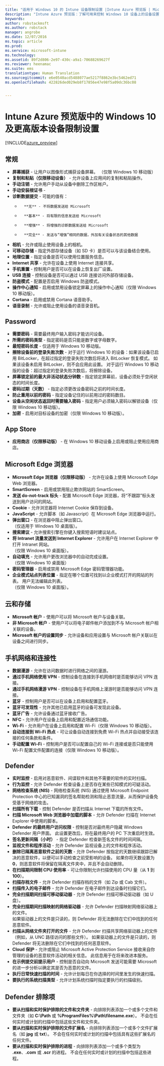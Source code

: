```yaml
---
title: "适用于 Windows 10 的 Intune 设备限制设置 |Intune Azure 预览版 | Microsoft Docs"
description: "Intune Azure 预览版：了解可用来控制 Windows 10 设备上的设备设置和功能的 Intune 设置。"
keywords: 
author: robstackmsft
ms.author: robstack
manager: angrobe
ms.date: 12/07/2016
ms.topic: article
ms.prod: 
ms.service: microsoft-intune
ms.technology: 
ms.assetid: 89f2d806-2e97-430c-a9a1-70688269627f
ms.reviewer: heenamac
ms.suite: ems
translationtype: Human Translation
ms.sourcegitcommit: e6e0540acd5488077ae5217f8862e3bc5462ed71
ms.openlocfilehash: 422826ded029eb8f17856e47e98f5a09dc36bc08


---
```


# <a name="windows-10-and-later-device-restriction-settings-in-intune-azure-preview"></a>Intune Azure 预览版中的 Windows 10 及更高版本设备限制设置

[!INCLUDE[azure_preview](../includes/azure_preview.md)]

## <a name="general"></a>常规
-   **屏幕捕获** - 让用户以图像形式捕获设备屏幕。 （仅限 Windows 10 移动版）
-   **复制和粘贴（仅限移动设备）** - 允许设备上应用间的复制和粘贴操作。
-   **手动注销** - 允许用户手动从设备中删除工作区帐户。
-   **手动安装根证书** -  
-   **诊断数据提交** - 可能的值有：
    -       **无** - 不将数据发送给 Microsoft
    -       **基本** - 将有限的信息发送给 Microsoft
    -       **增强** - 将增强的诊断数据发送给 Microsoft
    -       **完全** - 发送与“增强”相同的数据，外加有关设备状态的其他数据
-   **相机** - 允许或阻止使用设备上的相机。
-   **可移动存储** - 指定外部存储设备（如 SD 卡）是否可以与该设备结合使用。
-   **地理位置** - 指定设备是否可以使用位置服务信息。
-   **Internet 共享** - 允许在设备上使用 Internet 连接共享。
-   **手机重置** - 控制用户是否可以在设备上恢复出厂设置。
-   **USB 连接** - 控制设备是否可以通过 USB 连接访问外部存储设备。
-   **防盗模式** - 配置是否启用 Windows 防盗模式。
-   **操作中心通知** - 启用或禁用设备锁定屏幕上的操作中心通知（仅限 Windows 10 移动版）。
-   **Cortana** - 启用或禁用 Cortana 语音助手。
-   **语音录制** - 允许或阻止使用设备的语音录音机。

## <a name="password"></a>Password
-   **需要密码** - 需要最终用户输入密码才能访问设备。
-   **所需的密码类型** - 指定密码是否只能是数字或字母数字。
-   **最短密码长度** - 仅适用于 Windows 10 移动版。
-   **擦除设备前的登录失败次数** - 对于运行 Windows 10 的设备：如果该设备已启用 BitLocker，在超过指定的登录失败次数后将进入 BitLocker 恢复模式。 如果该设备未启用 BitLocker，则不会应用此设置。
对于运行 Windows 10 移动版的设备：超过指定的登录失败次数后，将擦除设备。
-   **屏幕锁定前的最大非活动状态分钟数** - 指定锁定屏幕前，设备必须处于空闲状态的时间长度。
-   **密码过期（天数）** - 指定必须更改设备密码之前的时间长度。
-   **防止重用以前的密码** - 指定设备记住的以前用过的密码数目。
-   **设备从空闲状态返回时需要输入密码** - 指定用户必须输入密码以解锁设备（仅限 Windows 10 移动版）。
-   **加密** - 启用对目标设备的加密（仅限 Windows 10 移动版）。
## <a name="app-store"></a>App Store

-   **应用商店（仅限移动版）** - 在 Windows 10 移动设备上启用或阻止使用应用商店。
## <a name="edge-browser"></a>Microsoft Edge 浏览器
-   **Microsoft Edge 浏览器（仅限移动版）** - 允许在设备上使用 Microsoft Edge Web 浏览器。
-   **SmartScreen** - 启用或禁用阻止欺诈网站的 SmartScreen。
-   **发送 do-not-track 标头** - 配置 Microsoft Edge 浏览器，将“不跟踪”标头发送到用户访问的网站。
-   **Cookie** - 允许浏览器将 Internet Cookie 保存到设备。
-   **JavaScript** - 允许脚本（如 Javascript）在 Microsoft Edge 浏览器中运行。
-   **弹出窗口** - 在浏览器中阻止弹出窗口。<br>（仅适用于 Windows 10 桌面版）。
-   **搜索建议** - 允许搜索引擎在你键入搜索短语时建议站点。
-   **将 Intranet 流量发送到 Internet Explorer** - 允许用户在 Internet Explorer 中打开 Intranet 网站。 <br>（仅限 Windows 10 桌面版）。
-   **自动填充** - 允许用户更改浏览器中的自动完成设置。<br>（仅限 Windows 10 桌面版）
-   **密码管理器** - 启用或禁用 Microsoft Edge 密码管理器功能。
-   **企业模式站点列表位置** - 指定在哪个位置可找到以企业模式打开的网站的列表。 用户无法编辑此列表。<br>（仅限 Windows 10 桌面版）。
## <a name="cloud-and-storage"></a>云和存储
-   **Microsoft 帐户** - 使用户可以将 Microsoft 帐户与设备关联。
-   **非 Microsoft 帐户** - 使用户可以将电子邮件帐户添加到不与 Microsoft 帐户相关联的设备。
-   **Microsoft 帐户的设置同步** - 允许设备和应用设置与 Microsoft 帐户关联以在设备之间进行同步。
## <a name="cellular-and-connectivity"></a>手机网络和连接性
-   **数据漫游** - 允许在访问数据时进行网络之间的漫游。
-   **通过手机网络使用 VPN** - 控制设备在连接到手机网络时是否能够访问 VPN 连接。
-   **通过手机网络漫游 VPN** - 控制设备在手机网络上漫游时是否能够访问 VPN 连接。
-   **蓝牙** - 控制用户是否可以在设备上启用和配置蓝牙。
-   **蓝牙可发现性** - 允许其他已启用蓝牙的设备可发现此设备。
-   **蓝牙广告** - 允许设备通过蓝牙接收广告。
-   **NFC** - 允许用户在设备上启用和配置近场通信功能。
-   **Wi-Fi** - 允许用户在设备上启用和配置 Wi-Fi（仅限 Windows 10 移动版）。
-   **自动连接到 Wi-Fi 热点** - 可让设备自动连接到免费 Wi-Fi 热点并自动接受该连接的任何条款和条件。
-   **手动配置 Wi-Fi** - 控制用户是否可以配置自己的 Wi-Fi 连接或是否只能使用 Wi-Fi 配置文件配置的连接（仅限 Windows 10 移动版）。
## <a name="defender"></a>Defender

-   **实时监控** - 启用对恶意软件、间谍软件和其他不需要的软件的实时扫描。
-   **行为监控** - 允许 Defender 检查设备上是否存在某些已知模式的可疑活动。
-   **网络检查系统 (NIS)** - 网络检查系统 (NIS) 通过使用 Microsoft Endpoint Protection 中心的已知漏洞的签名帮助检测和阻止恶意流量，从而保护设备免受基于网络的攻击。
-   **扫描所有下载** - 控制 Defender 是否扫描从 Internet 下载的所有文件。
-   **扫描 Microsoft Web 浏览器中加载的脚本** - 允许 Defender 扫描在 Internet Explorer 中使用的脚本。
-   **Defender 的最终用户访问权限** - 控制是否对最终用户隐藏 Windows Defender 用户界面。
此设置更改后，将在最终用户的 PC 下次重启时生效。
-   **签名更新间隔（小时）** - 指定 Defender 检查新签名文件的时间间隔。
-   **监视文件和程序活动** - 允许 Defender 监视设备上的文件和程序活动。
-   **删除已隔离恶意软件之前的天数** - 允许 Defender 按指定的天数继续跟踪已解决的恶意软件，以便可以手动检查之前受影响的设备。 如果你将天数设置为 **0**，则恶意软件将保留在隔离文件夹中，并且不会自动删除。
-   **在扫描期间限制 CPU 使用率** - 可让你限制允许扫描使用的 CPU 量（从 **1** 到 **100**）。
-   **扫描存档文件** - 允许 Defender 扫描存档的文件（如 Zip 或 Cab 文件）。
-   **扫描传入的电子邮件** - 允许 Defender 在电子邮件到达设备时扫描它们。
-   **完全扫描期间扫描可移动驱动器** - 允许 Defender 扫描可移动驱动器（如 U 盘）。
-   **完全扫描期间扫描映射的网络驱动器** - 允许 Defender 扫描映射网络驱动器上的文件。<br>如果驱动器上的文件是只读的，则 Defender 将无法删除在它们中找到的任何恶意软件。
-   **扫描从网络文件夹打开的文件** - 允许 Defender 扫描共享网络驱动器上的文件（例如，从 UNC 路径访问的那些文件）。
如果驱动器上的文件是只读的，则 Defender 将无法删除在它们中找到的任何恶意软件。
-   **Cloud 保护** - 允许或阻止 Microsoft Active Protection Service 接收来自你管理的设备的恶意软件活动的相关信息。 此信息用于在将来改进本服务。
-   **在示例提交前提示用户** - 控制是否自动向 Microsoft 发送可能需要 Microsoft 的进一步分析以确定其是否为恶意的文件。
-   **执行日常快速扫描的时间** - 允许计划每日在你选择的时间里发生的快速扫描。
-   **要执行的系统扫描类型** - 允许计划系统扫描时指定要执行的扫描级别。
## <a name="defender-exclusions"></a>Defender 排除项

-   **要从扫描和实时保护排除的文件和文件夹** - 向排除列表添加一个或多个文件和文件夹（如 **C:\Path** 或 **%ProgramFiles%\Path\filename.exe**）。 不会在任何实时或计划的扫描中包括这些文件和文件夹。
-   **要从扫描和实时保护排除的文件扩展名** - 向排除列表添加一个或多个文件扩展名（如 **jpg** 或 **txt**）。 不会在任何实时或计划的扫描中包括具有这些扩展名的任何文件。
-   **要从扫描和实时保护排除的进程** - 向排除列表添加一个或多个类型为 **.exe**、**.com** 或 **.scr** 的进程。 不会在任何实时或计划的扫描中包括这些进程。



<!--HONumber=Feb17_HO1-->


